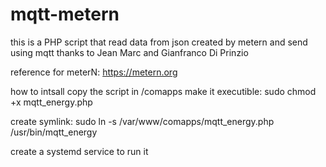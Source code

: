 # mqtt-metern
this is a PHP script that read data from json created by metern and send using mqtt
thanks to Jean Marc and Gianfranco Di Prinzio

reference for meterN: https://metern.org

how to intsall
copy the script in /comapps
make it executible:
sudo chmod +x mqtt_energy.php

create symlink:
sudo ln -s /var/www/comapps/mqtt_energy.php /usr/bin/mqtt_energy

create a systemd service to run it
